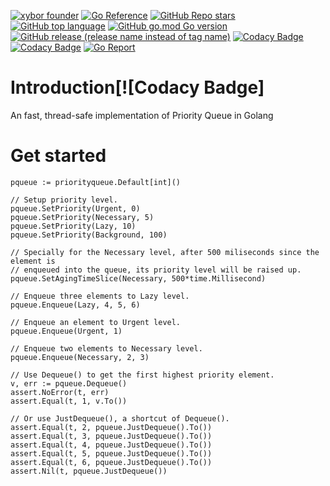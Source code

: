 [![xybor founder](https://img.shields.io/badge/xybor-huykingsofm-red)](https://github.com/huykingsofm)
[![Go Reference](https://pkg.go.dev/badge/github.com/xybor-x/priority_queue.svg)](https://pkg.go.dev/github.com/xybor-x/priority_queue)
[![GitHub Repo stars](https://img.shields.io/github/stars/xybor-x/priority_queue?color=yellow)](https://github.com/xybor-x/priority_queue)
[![GitHub top language](https://img.shields.io/github/languages/top/xybor-x/priority_queue?color=lightblue)](https://go.dev/)
[![GitHub go.mod Go version](https://img.shields.io/github/go-mod/go-version/xybor-x/priority_queue)](https://go.dev/blog/go1.18)
[![GitHub release (release name instead of tag name)](https://img.shields.io/github/v/release/xybor-x/priority_queue?include_prereleases)](https://github.com/xybor-x/priority_queue/releases/latest)
[![Codacy Badge](https://app.codacy.com/project/badge/Grade/2fe10924ab114a08bbbab5d583fd610c)](https://www.codacy.com/gh/xybor-x/priority_queue/dashboard?utm_source=github.com&utm_medium=referral&utm_content=xybor-x/priority_queue&utm_campaign=Badge_Grade)
[![Codacy Badge](https://app.codacy.com/project/badge/Coverage/2fe10924ab114a08bbbab5d583fd610c)](https://www.codacy.com/gh/xybor-x/priority_queue/dashboard?utm_source=github.com&utm_medium=referral&utm_content=xybor-x/priority_queue&utm_campaign=Badge_Grade)
[![Go Report](https://goreportcard.com/badge/github.com/xybor-x/priority_queue)](https://goreportcard.com/report/github.com/xybor-x/priority_queue)

# Introduction[![Codacy Badge]
An fast, thread-safe implementation of Priority Queue in Golang

# Get started

```golang
pqueue := priorityqueue.Default[int]()

// Setup priority level.
pqueue.SetPriority(Urgent, 0)
pqueue.SetPriority(Necessary, 5)
pqueue.SetPriority(Lazy, 10)
pqueue.SetPriority(Background, 100)

// Specially for the Necessary level, after 500 miliseconds since the element is
// enqueued into the queue, its priority level will be raised up.
pqueue.SetAgingTimeSlice(Necessary, 500*time.Millisecond)

// Enqueue three elements to Lazy level.
pqueue.Enqueue(Lazy, 4, 5, 6)

// Enqueue an element to Urgent level.
pqueue.Enqueue(Urgent, 1)

// Enqueue two elements to Necessary level.
pqueue.Enqueue(Necessary, 2, 3)

// Use Dequeue() to get the first highest priority element.
v, err := pqueue.Dequeue()
assert.NoError(t, err)
assert.Equal(t, 1, v.To())

// Or use JustDequeue(), a shortcut of Dequeue().
assert.Equal(t, 2, pqueue.JustDequeue().To())
assert.Equal(t, 3, pqueue.JustDequeue().To())
assert.Equal(t, 4, pqueue.JustDequeue().To())
assert.Equal(t, 5, pqueue.JustDequeue().To())
assert.Equal(t, 6, pqueue.JustDequeue().To())
assert.Nil(t, pqueue.JustDequeue())
```
